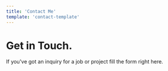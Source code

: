 ```yaml
---
title: 'Contact Me'
template: 'contact-template'
---
```


# Get in Touch.

If you've got an inquiry for a job or project fill the form right here.
